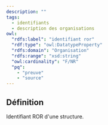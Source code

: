 ```yaml
---
description: ""
tags:
  - identifiants
  - description des organisations
owl:
  "rdfs:label": "identifiant ror"
  "rdf:type": "owl:DatatypeProperty"
  "rdfs:domain": "Organisation"
  "rdfs:range": "xsd:string"
  "owl:cardinality": "F/NR"
  "pq":
    - "preuve"
    - "source"
---
```


<OntologyTable frontMatter={frontMatter}/>

## Définition

Identifiant ROR d'une structure.
